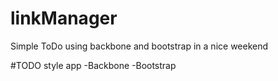 linkManager
===========

Simple ToDo using backbone and bootstrap in a nice weekend

#TODO style app
-Backbone
-Bootstrap
